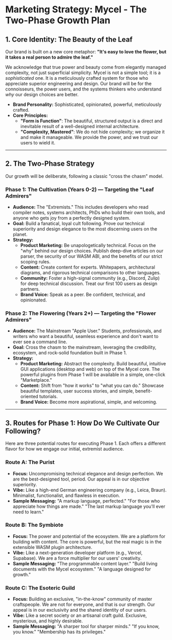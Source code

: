 # Marketing Strategy: Mycel - The Two-Phase Growth Plan

## 1. Core Identity: The Beauty of the Leaf

Our brand is built on a new core metaphor: **"It's easy to love the flower, but it takes a real person to admire the leaf."**

We acknowledge that true power and beauty come from elegantly managed complexity, not just superficial simplicity. Mycel is not a simple tool; it is a *sophisticated* one. It is a meticulously crafted system for those who appreciate superior engineering and design. Our brand will be for the connoisseurs, the power users, and the systems thinkers who understand *why* our design choices are better.

*   **Brand Personality:** Sophisticated, opinionated, powerful, meticulously crafted.
*   **Core Principles:**
    *   **"Form is Function"**: The beautiful, structured output is a direct and inevitable result of a well-designed internal architecture.
    *   **"Complexity, Mastered"**: We do not hide complexity; we organize it and make it manageable. We provide the power, and we trust our users to wield it.

---

## 2. The Two-Phase Strategy

Our growth will be deliberate, following a classic "cross the chasm" model.

### **Phase 1: The Cultivation (Years 0-2) — Targeting the "Leaf Admirers"**

*   **Audience:** The "Extremists." This includes developers who read compiler notes, systems architects, PhDs who build their own tools, and anyone who gets joy from a perfectly designed system.
*   **Goal:** Build a fanatical, loyal cult following. Prove our technical superiority and design elegance to the most discerning users on the planet.
*   **Strategy:**
    *   **Product Marketing:** Be unapologetically technical. Focus on the "why" behind our design choices. Publish deep-dive articles on our parser, the security of our WASM ABI, and the benefits of our strict scoping rules.
    *   **Content:** Create content for experts. Whitepapers, architectural diagrams, and rigorous technical comparisons to other languages.
    *   **Community:** Foster a high-signal community (e.g., Discord, Zulip) for deep technical discussion. Treat our first 100 users as design partners.
    *   **Brand Voice:** Speak as a peer. Be confident, technical, and opinionated.

### **Phase 2: The Flowering (Years 2+) — Targeting the "Flower Admirers"**

*   **Audience:** The Mainstream "Apple User." Students, professionals, and writers who want a beautiful, seamless experience and don't want to ever see a command line.
*   **Goal:** Cross the chasm to the mainstream, leveraging the credibility, ecosystem, and rock-solid foundation built in Phase 1.
*   **Strategy:**
    *   **Product Marketing:** Abstract the complexity. Build beautiful, intuitive GUI applications (desktop and web) on top of the Mycel core. The powerful plugins from Phase 1 will be available in a simple, one-click "Marketplace."
    *   **Content:** Shift from "how it works" to "what you can do." Showcase beautiful templates, user success stories, and simple, benefit-oriented tutorials.
    *   **Brand Voice:** Become more aspirational, simple, and welcoming.

---

## 3. Routes for Phase 1: How Do We Cultivate Our Following?

Here are three potential routes for executing Phase 1. Each offers a different flavor for how we engage our initial, extremist audience.

### **Route A: The Purist**

*   **Focus:** Uncompromising technical elegance and design perfection. We are the best-designed tool, period. Our appeal is in our objective superiority.
*   **Vibe:** Like a high-end German engineering company (e.g., Leica, Braun). Minimalist, functionalist, and flawless in execution.
*   **Sample Messaging:** "A markup language, perfected." "For those who appreciate how things are made." "The last markup language you'll ever need to learn."

### **Route B: The Symbiote**

*   **Focus:** The power and potential of the ecosystem. We are a platform for building with content. The core is powerful, but the real magic is in the extensible WASM plugin architecture.
*   **Vibe:** Like a next-generation developer platform (e.g., Vercel, Supabase). We are a force multiplier for our users' creativity.
*   **Sample Messaging:** "The programmable content layer." "Build living documents with the Mycel ecosystem." "A language designed for growth."

### **Route C: The Esoteric Guild**

*   **Focus:** Building an exclusive, "in-the-know" community of master craftspeople. We are not for everyone, and that is our strength. Our appeal is in our exclusivity and the shared identity of our users.
*   **Vibe:** Like a secret society or an artisanal craft guild. Exclusive, mysterious, and highly desirable.
*   **Sample Messaging:** "A sharper tool for sharper minds." "If you know, you know." "Membership has its privileges."
